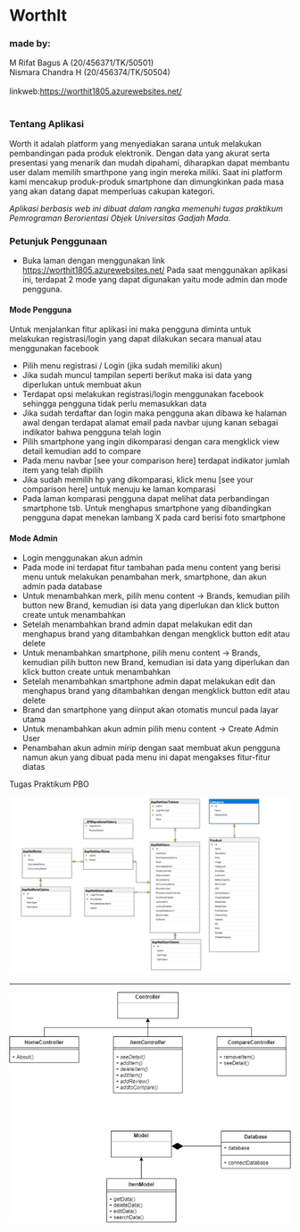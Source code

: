 # WorthIt

### made by:
M Rifat Bagus A   (20/456371/TK/50501)
<br>
Nismara Chandra H (20/456374/TK/50504)
<br><br>
linkweb:https://worthit1805.azurewebsites.net/
<br><br>
### Tentang Aplikasi

Worth it adalah platform yang menyediakan sarana untuk melakukan pembandingan pada produk elektronik. Dengan data yang akurat serta presentasi yang menarik dan mudah dipahami, diharapkan dapat membantu user dalam memilih smarthpone yang ingin mereka miliki. Saat ini platform kami mencakup produk-produk smartphone dan dimungkinkan pada masa yang akan datang dapat memperluas cakupan kategori.


*Aplikasi berbasis web ini dibuat dalam rangka memenuhi tugas praktikum Pemrograman Berorientasi Objek Universitas Gadjah Mada.*

### Petunjuk Penggunaan

* Buka laman dengan menggunakan link https://worthit1805.azurewebsites.net/
Pada saat menggunakan aplikasi ini, terdapat 2 mode yang dapat digunakan yaitu mode admin dan mode pengguna.
#### Mode Pengguna
Untuk menjalankan fitur aplikasi ini maka pengguna diminta untuk melakukan registrasi/login yang dapat dilakukan secara manual atau menggunakan facebook
* Pilih menu registrasi / Login (jika sudah memiliki akun)
* Jika sudah muncul tampilan seperti berikut maka isi data yang diperlukan untuk membuat akun
* Terdapat opsi melakukan registrasi/login menggunakan facebook sehingga pengguna tidak perlu memasukkan data
* Jika sudah terdaftar dan login maka pengguna akan dibawa ke halaman awal dengan terdapat alamat email pada navbar ujung kanan sebagai indikator bahwa pengguna telah login
* Pilih smartphone yang ingin dikomparasi dengan cara mengklick view detail kemudian add to compare
* Pada menu navbar [see your comparison here] terdapat indikator jumlah item yang telah dipilih
* Jika sudah memilih hp yang dikomparasi, klick menu [see your comparison here] untuk menuju ke laman komparasi
* Pada laman komparasi pengguna dapat melihat data perbandingan smartphone tsb. Untuk menghapus smartphone yang dibandingkan pengguna dapat menekan lambang X pada card berisi foto smartphone

#### Mode Admin
* Login menggunakan akun admin 
* Pada mode ini terdapat fitur tambahan pada menu content yang berisi menu untuk melakukan penambahan merk, smartphone, dan akun admin pada database
* Untuk menambahkan merk, pilih menu content -> Brands, kemudian pilih button new Brand, kemudian isi data yang diperlukan dan klick button create untuk menambahkan
* Setelah menambahkan brand admin dapat melakukan edit dan menghapus brand yang ditambahkan dengan mengklick button edit atau delete
* Untuk menambahkan smartphone, pilih menu content -> Brands, kemudian pilih button new Brand, kemudian isi data yang diperlukan dan klick button create untuk menambahkan
* Setelah menambahkan smartphone admin dapat melakukan edit dan menghapus brand yang ditambahkan dengan mengklick button edit atau delete
* Brand dan smartphone yang diinput akan otomatis muncul pada layar utama
* Untuk menambahkan akun admin pilih menu content -> Create Admin User
* Penambahan akun admin mirip dengan saat membuat akun pengguna namun akun yang dibuat pada menu ini dapat mengakses fitur-fitur diatas


Tugas Praktikum PBO


![Database](https://github.com/frchandra/WorthIt/blob/main/Read%20me%20resouces/Screenshot%202021-05-18%20091404.png)
<hr>

![Database](https://github.com/frchandra/WorthIt/blob/main/Read%20me%20resouces/uml.png)
